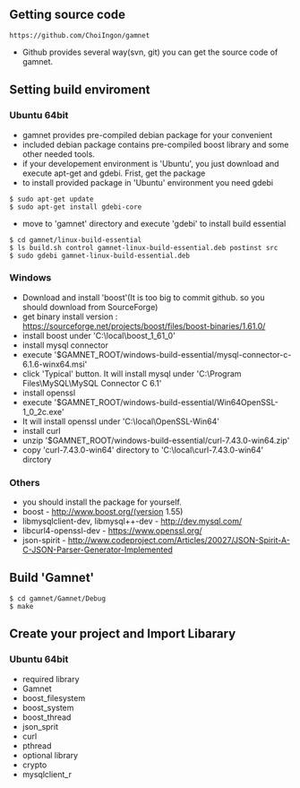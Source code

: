 ## Getting source code

```
https://github.com/ChoiIngon/gamnet
```
- Github provides several way(svn, git) you can get the source code of gamnet. 

## Setting build enviroment

### Ubuntu 64bit

- gamnet provides pre-compiled debian package for your convenient
- included debian package contains pre-compiled boost library and some other needed tools.
- if your developement environment is 'Ubuntu', you just download and execute apt-get and gdebi. Frist, get the package
- to install provided package in 'Ubuntu' environment you need gdebi

```
$ sudo apt-get update 
$ sudo apt-get install gdebi-core
```

- move to 'gamnet' directory and execute 'gdebi' to install build essential

```
$ cd gamnet/linux-build-essential
$ ls build.sh control gamnet-linux-build-essential.deb postinst src
$ sudo gdebi gamnet-linux-build-essential.deb
```

### Windows
- Download and install 'boost'(It is too big to commit github. so you should download from SourceForge)
 - get binary install version : https://sourceforge.net/projects/boost/files/boost-binaries/1.61.0/
 - install boost under 'C:\local\boost_1_61_0'
- install mysql connector
 - execute '$GAMNET_ROOT/windows-build-essential/mysql-connector-c-6.1.6-winx64.msi'
 - click 'Typical' button. It will install mysql under 'C:\Program Files\MySQL\MySQL Connector C 6.1\'
- install openssl
 - execute '$GAMNET_ROOT/windows-build-essential/Win64OpenSSL-1_0_2c.exe'
 - It will install openssl under 'C:\local\OpenSSL-Win64'
- install curl
 - unzip '$GAMNET_ROOT/windows-build-essential/curl-7.43.0-win64.zip'
 - copy 'curl-7.43.0-win64' directory to 'C:\local\curl-7.43.0-win64' dirctory

### Others

- you should install the package for yourself.
- boost - http://www.boost.org/(version 1.55)
- libmysqlclient-dev, libmysql++-dev - http://dev.mysql.com/
- libcurl4-openssl-dev - https://www.openssl.org/
- json-spirit - http://www.codeproject.com/Articles/20027/JSON-Spirit-A-C-JSON-Parser-Generator-Implemented

## Build 'Gamnet'
```
$ cd gamnet/Gamnet/Debug
$ make
```

## Create your project and Import Libarary

### Ubuntu 64bit
- required library
 - Gamnet
 - boost_filesystem
 - boost_system
 - boost_thread
 - json_sprit
 - curl
 - pthread
- optional library
 - crypto
 - mysqlclient_r

